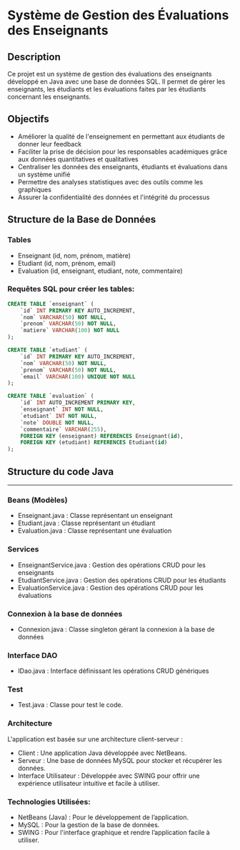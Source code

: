  # Système de Gestion des Évaluations des Enseignants
 
## Description
Ce projet est un système de gestion des évaluations des enseignants développé en Java avec une base de données SQL. Il permet de gérer les enseignants, les étudiants et les évaluations faites par les étudiants concernant les enseignants.
## Objectifs
 - Améliorer la qualité de l'enseignement en permettant aux étudiants de donner leur feedback
- Faciliter la prise de décision pour les responsables académiques grâce aux données quantitatives et qualitatives
- Centraliser les données des enseignants, étudiants et évaluations dans un système unifié
- Permettre des analyses statistiques avec des outils comme les graphiques
- Assurer la confidentialité des données et l'intégrité du processus
## Structure de la Base de Données
### Tables

- Enseignant (id, nom, prénom, matière)
- Etudiant (id, nom, prénom, email)
- Evaluation (id, enseignant, etudiant, note, commentaire)

### Requêtes SQL pour créer les tables:
```sql
CREATE TABLE `enseignant` (
    `id` INT PRIMARY KEY AUTO_INCREMENT,
    `nom` VARCHAR(50) NOT NULL,
    `prenom` VARCHAR(50) NOT NULL,
    `matiere` VARCHAR(100) NOT NULL
);

CREATE TABLE `etudiant` (
    `id` INT PRIMARY KEY AUTO_INCREMENT,
    `nom` VARCHAR(50) NOT NULL,
    `prenom` VARCHAR(50) NOT NULL,
    `email` VARCHAR(100) UNIQUE NOT NULL
);

CREATE TABLE `evaluation` (
    `id` INT AUTO_INCREMENT PRIMARY KEY,
    `enseignant` INT NOT NULL,
    `etudiant` INT NOT NULL,
    `note` DOUBLE NOT NULL,
    `commentaire` VARCHAR(255),
    FOREIGN KEY (enseignant) REFERENCES Enseignant(id),
    FOREIGN KEY (etudiant) REFERENCES Etudiant(id)
);
```
## Structure du code Java
---
### Beans (Modèles)

- Enseignant.java : Classe représentant un enseignant
- Etudiant.java : Classe représentant un étudiant
- Evaluation.java : Classe représentant une évaluation

### Services

- EnseignantService.java : Gestion des opérations CRUD pour les enseignants
- EtudiantService.java : Gestion des opérations CRUD pour les étudiants
- EvaluationService.java : Gestion des opérations CRUD pour les évaluations

### Connexion à la base de données
- Connexion.java : Classe singleton gérant la connexion à la base de données
### Interface DAO
- IDao.java : Interface définissant les opérations CRUD génériques
### Test 
- Test.java : Classe pour test le code.
### Architecture
L'application est basée sur une architecture client-serveur :
- Client : Une application Java développée avec NetBeans.
- Serveur : Une base de données MySQL pour stocker et récupérer les données.
- Interface Utilisateur : Développée avec SWING pour offrir une expérience utilisateur intuitive et facile à utiliser.

### Technologies Utilisées:

- NetBeans (Java) : Pour le développement de l’application.
- MySQL : Pour la gestion de la base de données.
- SWING : Pour l'interface graphique et rendre l’application facile à utiliser.
